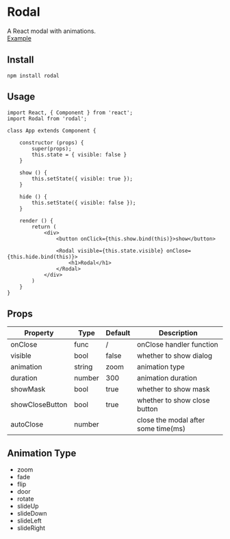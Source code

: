 # Rodal
A React modal with animations.  
[Example](http://rodal.cn)

## Install

    npm install rodal

## Usage

    import React, { Component } from 'react';
    import Rodal from 'rodal';
    
    class App extends Component {
    
        constructor (props) {
            super(props);
            this.state = { visible: false }
        }
    
        show () {
            this.setState({ visible: true });
        }
    
        hide () {
            this.setState({ visible: false });
        }
    
        render () {
            return (
                <div>
                    <button onClick={this.show.bind(this)}>show</button>
    
                    <Rodal visible={this.state.visible} onClose={this.hide.bind(this)}>
                        <h1>Rodal</h1>
                    </Rodal>
                </div>
            )
        }
    }

## Props

Property|Type|Default|Description
---|---|---|---
onClose|func|/|onClose handler function
visible|bool|false|whether to show dialog
animation|string|zoom|animation type
duration|number|300|animation duration
showMask|bool|true|whether to show mask
showCloseButton|bool|true|whether to show close button
autoClose|number||close the modal after some time(ms)

## Animation Type
* zoom
* fade
* flip
* door
* rotate
* slideUp
* slideDown
* slideLeft
* slideRight
